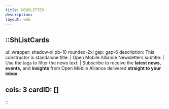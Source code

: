 ```yaml
---
title: NEWSLETTER
description:
layout: web
---
```

::ShListCards
---
ui:
    wrapper: shadow-xl pb-10 rounded-2xl
    gap: gap-6
description: This constructor is standalone
title: |
    Open Mobile Alliance Newsletters
subtitle: |
    Use the tags to filter the news
text: |
    Subscribe to receive the **latest news, events,** and **insights** from Open Mobile Alliance delivered **straight to your inbox**.  

cols: 3
cardID: []
---
::
